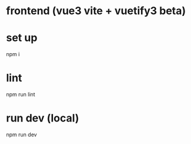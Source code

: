 # frontend (vue3 vite + vuetify3 beta)

# set up
npm i

# lint
npm run lint

# run dev (local)
npm run dev